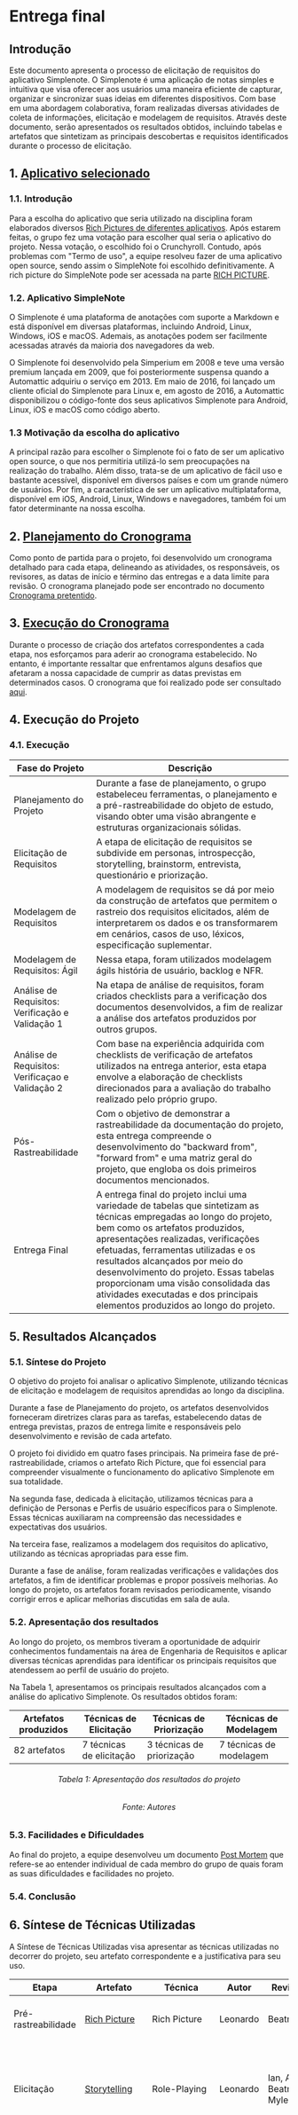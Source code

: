 # Entrega final
## Introdução 

Este documento apresenta o processo de elicitação de requisitos do aplicativo Simplenote.
O Simplenote é uma aplicação de notas simples e intuitiva que visa oferecer aos usuários uma maneira eficiente de capturar, 
organizar e sincronizar suas ideias em diferentes dispositivos. 
Com base em uma abordagem colaborativa, foram realizadas diversas atividades de coleta de informações, elicitação e modelagem de requisitos. 
Através deste documento, serão apresentados os resultados obtidos, incluindo tabelas e artefatos que sintetizam as principais descobertas e requisitos
identificados durante o processo de elicitação. 

## 1. [Aplicativo selecionado](https://requisitos-de-software.github.io/2023.1-Simplenote/planejamento/Aplicativo%20Selecionado/)

### 1.1. Introdução
Para a escolha do aplicativo que seria utilizado na disciplina foram elaborados diversos [Rich Pictures de diferentes aplicativos](https://requisitos-de-software.github.io/2023.1-Simplenote/pr%C3%A9-rastreabilidade/escolha_rp/).
Após estarem feitas, o grupo fez uma votação para escolher qual seria o aplicativo do projeto. Nessa votação, o escolhido foi o Crunchyroll. 
Contudo, após problemas com "Termo de uso", a equipe resolveu fazer de uma aplicativo open source, sendo assim o SimpleNote foi escolhido definitivamente.
A rich picture do SimpleNote pode ser acessada na parte [RICH PICTURE](https://requisitos-de-software.github.io/2023.1-Simplenote/pr%C3%A9-rastreabilidade/rich_picture/).

### 1.2. Aplicativo SimpleNote

O Simplenote é uma plataforma de anotações com suporte a Markdown e está disponível em diversas plataformas, incluindo Android, Linux, Windows, iOS e macOS. 
Ademais, as anotações podem ser facilmente acessadas através da maioria dos navegadores da web.

O Simplenote foi desenvolvido pela Simperium em 2008 e teve uma versão premium lançada em 2009, que foi posteriormente suspensa quando a Automattic adquiriu o serviço em 2013.
Em maio de 2016, foi lançado um cliente oficial do Simplenote para Linux e, em agosto de 2016, a Automattic disponibilizou o código-fonte dos seus aplicativos Simplenote para Android, Linux, iOS e macOS como código aberto.

### 1.3 Motivação da escolha do aplicativo

A principal razão para escolher o Simplenote foi o fato de ser um aplicativo open source, o que nos permitiria utilizá-lo sem preocupações na realização do trabalho. 
Além disso, trata-se de um aplicativo de fácil uso e bastante acessível, disponível em diversos países e com um grande número de usuários. 
Por fim, a característica de ser um aplicativo multiplataforma, disponível em iOS, Android, Linux, Windows e navegadores, também foi um fator determinante na nossa escolha.


## 2. [Planejamento do Cronograma](https://requisitos-de-software.github.io/2023.1-Simplenote/planejamento/cronograma/)

Como ponto de partida para o projeto, foi desenvolvido um cronograma detalhado para cada etapa, delineando as atividades, os responsáveis, os revisores, as datas de início e término das entregas 
e a data limite para revisão. 
O cronograma planejado pode ser encontrado no documento [Cronograma pretentido](https://requisitos-de-software.github.io/2023.1-Simplenote/planejamento/cronograma/). 

## 3. [Execução do Cronograma](https://requisitos-de-software.github.io/2023.1-Simplenote/planejamento/cronograma_realizado/)

Durante o processo de criação dos artefatos correspondentes a cada etapa, nos esforçamos para aderir ao cronograma estabelecido. 
No entanto, é importante ressaltar que enfrentamos alguns desafios que afetaram a nossa capacidade de cumprir as datas previstas em determinados casos. O cronograma que foi realizado pode ser consultado [aqui](https://requisitos-de-software.github.io/2023.1-Simplenote/planejamento/cronograma_realizado/).


## 4. Execução do Projeto

### 4.1. Execução

| Fase do Projeto | Descrição |
| --- | --- |
| Planejamento do Projeto | Durante a fase de planejamento, o grupo estabeleceu ferramentas, o planejamento e a pré-rastreabilidade do objeto de estudo, visando obter uma visão abrangente e estruturas organizacionais sólidas. |
| Elicitação de Requisitos | A etapa de elicitação de requisitos se subdivide em personas, introspecção, storytelling, brainstorm, entrevista, questionário e priorização. |
| Modelagem de Requisitos | A modelagem de requisitos se dá por meio da construção de artefatos que permitem o rastreio dos requisitos elicitados, além de interpretarem os dados e os transformarem em cenários, casos de uso, léxicos, especificação suplementar. |
| Modelagem de Requisitos: Ágil | Nessa etapa, foram utilizados modelagem ágils história de usuário, backlog e NFR. |
| Análise de Requisitos: Verificação e Validação 1 | Na etapa de análise de requisitos, foram criados checklists para a verificação dos documentos desenvolvidos, a fim de realizar a análise dos artefatos produzidos por outros grupos. |
| Análise de Requisitos: Verificaçao e Validação 2 | Com base na experiência adquirida com checklists de verificação de artefatos utilizados na entrega anterior, esta etapa envolve a elaboração de checklists direcionados para a avaliação do trabalho realizado pelo próprio grupo. |
| Pós-Rastreabilidade | Com o objetivo de demonstrar a rastreabilidade da documentação do projeto, esta entrega compreende o desenvolvimento do "backward from", "forward from" e uma matriz geral do projeto, que engloba os dois primeiros documentos mencionados. |
| Entrega Final | A entrega final do projeto inclui uma variedade de tabelas que sintetizam as técnicas empregadas ao longo do projeto, bem como os artefatos produzidos, apresentações realizadas, verificações efetuadas, ferramentas utilizadas e os resultados alcançados por meio do desenvolvimento do projeto. Essas tabelas proporcionam uma visão consolidada das atividades executadas e dos principais elementos produzidos ao longo do projeto. |

## 5. Resultados Alcançados

### 5.1. Síntese do Projeto

O objetivo do projeto foi analisar o aplicativo Simplenote, utilizando técnicas de elicitação e modelagem de requisitos aprendidas ao longo da disciplina.

Durante a fase de Planejamento do projeto, os artefatos desenvolvidos forneceram diretrizes claras para as tarefas, estabelecendo datas de entrega previstas, prazos de entrega limite e responsáveis pelo desenvolvimento e revisão de cada artefato.

O projeto foi dividido em quatro fases principais. Na primeira fase de pré-rastreabilidade, criamos o artefato Rich Picture, que foi essencial para compreender visualmente o funcionamento do aplicativo Simplenote em sua totalidade.

Na segunda fase, dedicada à elicitação, utilizamos técnicas para a definição de Personas e Perfis de usuário específicos para o Simplenote. Essas técnicas auxiliaram na compreensão das necessidades e expectativas dos usuários.

Na terceira fase, realizamos a modelagem dos requisitos do aplicativo, utilizando as técnicas apropriadas para esse fim.

Durante a fase de análise, foram realizadas verificações e validações dos artefatos, a fim de identificar problemas e propor possíveis melhorias. Ao longo do projeto, os artefatos foram revisados periodicamente, visando corrigir erros e aplicar melhorias discutidas em sala de aula.

### 5.2. Apresentação dos resultados

Ao longo do projeto, os membros tiveram a oportunidade de adquirir conhecimentos fundamentais na área de Engenharia de Requisitos e aplicar diversas técnicas aprendidas para identificar os principais requisitos que atendessem ao perfil de usuário do projeto.

Na Tabela 1, apresentamos os principais resultados alcançados com a análise do aplicativo Simplenote. Os resultados obtidos foram:

| Artefatos produzidos | Técnicas de Elicitação |  Técnicas de Priorização | Técnicas de Modelagem |
| --- | --- | --- | --- |
| 82 artefatos | 7 técnicas de elicitação | 3 técnicas de priorização | 7 técnicas de modelagem | 

<h6 align = "center"> Tabela 1: Apresentação dos resultados do projeto </h6>
<h6 align = "center"> Fonte: Autores </h6>

### 5.3. Facilidades e Dificuldades

Ao final do projeto, a equipe desenvolveu um documento [Post Mortem](https://github.com/Requisitos-de-Software/2023.1-Simplenote/blob/main/docs/PostMortem.md) que refere-se ao entender individual de cada membro do grupo de quais foram as suas dificuldades e facilidades no projeto.

### 5.4. Conclusão 


## 6. Síntese de Técnicas Utilizadas

A Síntese de Técnicas Utilizadas visa apresentar as técnicas utilizadas no decorrer do projeto, seu artefato correspondente e a justificativa para seu uso.

| Etapa | Artefato | Técnica | Autor | Revisor | Justificativa |
| --- | --- | --- | --- | --- | --- |
| Pré- rastreabilidade | [Rich Picture](https://requisitos-de-software.github.io/2023.1-Simplenote/pr%C3%A9-rastreabilidade/rich_picture/) | Rich Picture | Leonardo | Beatriz | Esclarecer funcionalidades e responsabilidades do sistema |
| Elicitação | [Storytelling](https://requisitos-de-software.github.io/2023.1-Simplenote/elicitacao/storytelling/)| Role-Playing | Leonardo | Ian, Ana Beatriz e Mylena| Faz-se o uso da contagem de histórias a fim de elicitar funcionalidades do produto a partir da linguagem usual|
| Elicitação | [Personas](https://requisitos-de-software.github.io/2023.1-Simplenote/elicitacao/personas/) | Questionário | Ian | Mylena| Arquétipo hipotético desenvolvido a fim de retratar principais usuários do sistema e, assim, elicitar requisitos condizentes com sus necessidades |
| Elicitação | [Questionário](https://requisitos-de-software.github.io/2023.1-Simplenote/elicitacao/questionario/) | Questionário | Mylena| Kauã e Beatriz| Fazer uma checagem do público alvo para a construção das personas |
| Elicitação | [Introspecção](https://requisitos-de-software.github.io/2023.1-Simplenote/elicitacao/Introspec%C3%A7%C3%A3o/) | Introspecção | Beatriz | Leonardo e João| Idealizar o sistema ideal com base nas necessidades e desejos do usuário, definindo propriedades e funcionalidades para o desenvolvimento bem-sucedido do produto.|
| Elicitação | [Glossário](https://requisitos-de-software.github.io/2023.1-Simplenote/elicitacao/glossario/) | Glossário |Leonardo| Kauã |  Proporcionar uma compreensão clara e consistente dos termos usados, evitando ambiguidades e melhorando a comunicação entre as partes interessadas|
| Elicitação | [Entrevista](https://requisitos-de-software.github.io/2023.1-Simplenote/elicitacao/entrevista/) |Entrevista |  Ana Beatriz | Beatriz, Mylena e João| Entrevista fechada: perguntas pré-definidas, requisitos específicos. Desenvolvimento de funcionalidades direcionado e consistente |
| Elicitação | [Brainstorming](https://requisitos-de-software.github.io/2023.1-Simplenote/elicitacao/brainstorming/) | Brainstorming | Ian | Ana Beatriz | Discussões que permitem uma abordagem colaborativa na elicitação de requisitos, resultando em maior compreensão e identificação de necessidades, desafios e soluções para o projeto|



## 7. Síntese dos Artefatos

### 7.1. Planejamento

A tabela 2 apresenta os artefatos referentes ao planejamento da equipe durante o semestre e as ferramentas utilizadas durante o projeto.

<center>

| Artefato | Autor(es) | Revisor(es) |
| ---- | ---- | ---- |
| [Aplicativo selecionado](https://requisitos-de-software.github.io/2023.1-Simplenote/planejamento/Aplicativo%20Selecionado/) |Beatriz e Leonardo|Ian|
| [Cronograma](https://requisitos-de-software.github.io/2023.1-Simplenote/planejamento/cronograma/)| Kauã e João| Beatriz|
| [Cronograma realizado](https://requisitos-de-software.github.io/2023.1-Simplenote/planejamento/cronograma_realizado/)| Kauã ,Mylena e João| Beatriz|
| [Ferramentas](https://requisitos-de-software.github.io/2023.1-Simplenote/planejamento/ferramentas/)|João|Kauã|
| [Metodologias](https://requisitos-de-software.github.io/2023.1-Simplenote/planejamento/metodologias/)| Kauã | João|

<div style="text-align: center">
<p> Tabela 2: Síntese dos artefatos de Planejamento <br/>Fonte: Autores.</p>
</div>

</center>

### 7.2. Pré rastreabilidade

A tabela 3 apresenta os artefatos referentes ao planejamento da equipe durante o semestre e as ferramentas utilizadas durante o projeto.

<center>

| Artefato | Autor(es) | Revisor(es) |
| ---- | ---- | ---- |
| [Escolha do aplicativo](https://requisitos-de-software.github.io/2023.1-Simplenote/pr%C3%A9-rastreabilidade/escolha_rp/)| Mylena | Ana|
| [RichPicture](https://requisitos-de-software.github.io/2023.1-Simplenote/pr%C3%A9-rastreabilidade/rich_picture/) |Beatriz |Leonardo e Ian|


<div style="text-align: center">
<p> Tabela 3: Síntese dos artefatos de Pré Rastreabilidade <br/>Fonte: Autores.</p>
</div>

</center>

### 7.3. Elicitação

A tabela 4 apresenta os artefatos referentes a etapa de elicitação e priorização utilizadas durante o projeto.

<center>

| Artefato | Autor(es) | Revisor(es) |
| ---- | ---- | ---- |
| [Brainstorming](https://requisitos-de-software.github.io/2023.1-Simplenote/elicitacao/brainstorming/) | Ian | Ana|
| [Entrevista](https://requisitos-de-software.github.io/2023.1-Simplenote/elicitacao/entrevista/) | Ana | Beatriz|
| [Glossário](https://requisitos-de-software.github.io/2023.1-Simplenote/elicitacao/glossario/)  | Leonardo | Kauã |
| [Introspecção](https://requisitos-de-software.github.io/2023.1-Simplenote/elicitacao/Introspec%C3%A7%C3%A3o/) | Beatriz |Leonardo|
| [Personas](https://requisitos-de-software.github.io/2023.1-Simplenote/elicitacao/personas/)     | Ian     | João   |
| [Questionário](https://requisitos-de-software.github.io/2023.1-Simplenote/elicitacao/questionario/) | Mylena  | Kauã   |
| [Storytelling](https://requisitos-de-software.github.io/2023.1-Simplenote/elicitacao/storytelling/) | Leonardo| Ian    |
| [FTF](https://requisitos-de-software.github.io/2023.1-Simplenote/elicitacao/Prioriza%C3%A7%C3%A3o/FirstthingsFirst/)          | Kauã    | Mylena |
| [TLE](https://requisitos-de-software.github.io/2023.1-Simplenote/elicitacao/Prioriza%C3%A7%C3%A3o/ThreeLevelScale/)          | Kauã    | Mylena |
| [Moscow ](https://requisitos-de-software.github.io/2023.1-Simplenote/elicitacao/Prioriza%C3%A7%C3%A3o/MoScoW/)      | Ana e Beatriz |  Mylena|
| [Priorização Final](https://requisitos-de-software.github.io/2023.1-Simplenote/elicitacao/Prioriza%C3%A7%C3%A3o/priorizacao_final/)| Mylena | Ana, Beatriz, Ian, João, Kauã, Leonardo e Mylena|

<div style="text-align: center">
<p> Tabela 4: Síntese dos artefatos de Elicitação e Priorização<br/>Fonte: Autores.</p>
</div>

</center>

### 7.4. Modelagem

A tabela 5 apresenta os artefatos referentes a etapa de modelagem desenvolvida no projeto.
<center>

| Artefato | Autor(es) | Revisor(es) |
| ---- | ---- | ---- |
| [Backlog](https://requisitos-de-software.github.io/2023.1-Simplenote/modelagem/agil/backlog/)| Ana | João|
| [Casos de Uso](https://requisitos-de-software.github.io/2023.1-Simplenote/modelagem/casos_de_uso/) | Ian | Mylena|
| [Cenários](https://requisitos-de-software.github.io/2023.1-Simplenote/modelagem/cen%C3%A1rios/)     | Mylena e Leonardo|Kauã |
| [Especificação Suplementar](https://requisitos-de-software.github.io/2023.1-Simplenote/modelagem/especificacao_suplementar/) | Ana e Kauã | Leonardo|
| [Histórias de Usuário](https://requisitos-de-software.github.io/2023.1-Simplenote/modelagem/agil/User_story/) | Kauã e João | Mylena |
| [Léxicos](https://requisitos-de-software.github.io/2023.1-Simplenote/modelagem/lexico/) | Beatriz e João | Ana |
| [NFR](https://requisitos-de-software.github.io/2023.1-Simplenote/modelagem/nfr/)     | Beatriz,Leonardo e Mylena| Ana|

<div style="text-align: center">
<p> Tabela 5: Síntese dos artefatos de Modelagem <br/>Fonte: Autores.</p>
</div>

</center>

### 7.5. Pos-Rastreabilidade

A tabela 6 apresenta os artefatos referentes a etapa de pos-rastreabilidade desenvolvida durante o projeto.

<center>

| Artefato | Autor(es) | Revisor(es) |
| ---- | ---- | ---- |
|[Backward-From](https://requisitos-de-software.github.io/2023.1-Simplenote/pos-rastreabilidade/backward-from/)| 	João,Leonardo e Mylena|Ana, Beatriz e Kauã|
| [Forward-From](https://requisitos-de-software.github.io/2023.1-Simplenote/pos-rastreabilidade/Forward-From/) | Ana, Beatriz e Kauã|	João,Leonardo e Mylena|
| [Matriz Geral](https://requisitos-de-software.github.io/2023.1-Simplenote/pos-rastreabilidade/matriz/) | Ian| Kauã|

<div style="text-align: center">
<p> Tabela 6: Síntese dos artefatos de Pos-Rastreabilidade <br/>Fonte: Autores.</p>
</div>

</center>

### 7.6. Analise

A tabela 7 apresenta os artefatos referentes a etapa de analise desenvolvida durante o projeto.

<center>

| Artefato | Autor(es) | Revisor(es) |
| ---- | ---- | ---- |
| [Comprovação Informal](https://requisitos-de-software.github.io/2023.1-Simplenote/analise/validacao/comprovacao_informal/) | Ana e Mylena| João|
| [Prototipação](https://requisitos-de-software.github.io/2023.1-Simplenote/analise/validacao/prototipo/) | Ana e Mylena| João|

<div style="text-align: center">
<p> Tabela 7: Síntese dos artefatos de analise <br/>Fonte: Autores.</p>
</div>

</center>

### 7.7. Outros

A tabela 8 apresenta a sinteze dos artefatos que não foram especificados nas etapas passadas.

<center>

| Artefato | Autor(es) | Revisor(es) |
| ---- | ---- | ---- |
| [Atas](https://requisitos-de-software.github.io/2023.1-Simplenote/atas/)| Mylena |Ana, Beatriz, Ian, João, Kauã, Leonardo e Mylena|
| [Entregas](https://requisitos-de-software.github.io/2023.1-Simplenote/entregas/) | Mylena | Ana, Beatriz, Ian, João, Kauã, Leonardo e Mylena|
| [Post Mortem](https://requisitos-de-software.github.io/2023.1-Simplenote/postmortem/)| Ana, Beatriz, Ian, João, Kauã, Leonardo e Mylena| -| 
| [Read Me](https://requisitos-de-software.github.io/2023.1-Simplenote/) | Kauã | Ana, Beatriz, Ian, João, Kauã, Leonardo e Mylena|

<div style="text-align: center">
<p> Tabela 8: Síntese dos artefatos que não se encaixaram nos topicos passados <br/>Fonte: Autores.</p>
</div>

</center>

## 8. Síntese das Verificações e Validações

### 8.1. Tabela da Verificação

Na parte de verificação foi feito um planejamento de um modelo a se seguir para todas as checklists e foi utilizada a técnica de inspeção, que visa em montar um checklist e verificar se o artefato corresponde aos pontos levantados.

| Artefatos | Autor | Revisor |
| --- | --- | --- |

### 8.2 Tabela da Validação
| Artefatos | Autor | Revisor | Justificativa |
| --- | --- | --- | --- |


## 9. Síntese das Ferramentas

### 9.1. Tabela de Ferramentas 

| Ferramenta | Artefatos | Autor | Revisor | Justificativa |
| --- | --- | --- | --- | --- | 
| Github | Todo o projeto | - | - | Ferramenta de versionamento de projeto|
| Youtube | [Entregas](https://requisitos-de-software.github.io/2023.1-Simplenote/entregas/)|Mylena| Ana, Beatriz, Ian, João, Kauã, Leonardo e Mylena| Ferramenta utilizada para armazenar os vídeos das entregas|
| Visual Studio Code | Todo o projeto | - |- | Editor de texto |
| Lucidchart | [RichPicture](https://requisitos-de-software.github.io/2023.1-Simplenote/pr%C3%A9-rastreabilidade/rich_picture/) e [NFR](https://requisitos-de-software.github.io/2023.1-Simplenote/modelagem/nfr/) | Beatriz em ambos | Ana em ambos|Ferramenta utilizada para fazer a diagramação de partes do projeto|
| This person doesnt exist | [Personas](https://requisitos-de-software.github.io/2023.1-Simplenote/elicitacao/personas/)| Ian |João| Ia utilizada para gerar rostos de pessoas inexistentes|
| Figma | [Protótipo](https://github.com/Requisitos-de-Software/2023.1-Simplenote/blob/main/docs/analise/validacao/prototipo.md)| Ana e Mylena | João|Ferramenta utilizada para fazer a prototipação do site|
| OBS Studio | [Entregas](https://requisitos-de-software.github.io/2023.1-Simplenote/entregas/)|Mylena| Ana, Beatriz, Ian, João, Kauã, Leonardo e Mylena|Ferramenta utilizada para realizar a gravação das entregas|
| Whatsapp | - | - |- |Ferramenta para comunicação da equipe|
| Authentique | [Atas](https://requisitos-de-software.github.io/2023.1-Simplenote/atas/) | Mylena | Ana, Beatriz, Ian, João, Kauã, Leonardo e Mylena| Site utilizado para realizar o controle de presença nas reuniões|
| Discord | - | - | - | Ferramenta utilizada para reunião dos grupos|
| Canva   | [Atas](https://requisitos-de-software.github.io/2023.1-Simplenote/atas/) | Mylena | Ana, Beatriz, Ian, João, Kauã, Leonardo e Mylena| Site utilizado para confeccionar as atas|
| Google Forms | [Questionário](https://requisitos-de-software.github.io/2023.1-Simplenote/elicitacao/questionario/) | Mylena  | Kauã   | Site utilizado para hostear o questionário ditribuido na etapa de elicitação|

## 10. Síntese dos Vídeos

| Etapa | Participantes |
| ----  | ------------- |
| [Entrega 1](https://www.youtube.com/watch?v=nXzaoptwyAE) | Ana Beatriz, Beatriz, Ian, João, Kauã, Leonardo e Mylena  |
| [Entrega 2](https://www.youtube.com/watch?v=vCXc620S378) | Ana Beatriz, Beatriz, Ian, João, Kauã, Leonardo e Mylena  |
| [Entrega 3](https://www.youtube.com/watch?v=ezyo9w8Pc14) | Ana Beatriz, Beatriz, Ian, João, Kauã, Leonardo e Mylena  |
| [Entrega 4](https://youtu.be/aXE6jrN7GOM) | Ana Beatriz, Beatriz, Ian, João, Kauã, Leonardo e Mylena  |
| [Entrega 5.1](https://youtu.be/imGMXbuWMsQ) | Ana Beatriz, Beatriz, Ian, João, Kauã, Leonardo e Mylena  |
| [Entrega 5.2](https://www.youtube.com/watch?v=CEK9yAVYg7g) | Ana Beatriz, Beatriz, Ian, João, Kauã, Leonardo e Mylena  |
| [Entrega 6](https://www.youtube.com/watch?v=jzbskGjNgxk) | Ana Beatriz, Beatriz, Ian, João, Kauã, Leonardo e Mylena  |
| Gravação de Reunião<br>[Ajustes finais entrega 1](https://youtu.be/xmTG8MMpY8Y)| Ana Beatriz, Ian, João, Kauã e Mylena |
| Gravação de Reunião<br>[Início da etapa 3](https://youtu.be/El_cwOEWp14)| Ana Beatriz, Beatriz, Ian, João, Kauã, Leonardo e Mylena |
| Gravação de Reunião<br>[Verificação e validação pt2](https://www.youtube.com/watch?v=t4xvg6oHiZI)| Ana Beatriz, Beatriz, Ian, João, Kauã, Leonardo e Mylena |
| [Reunião com PO](https://youtu.be/LjZ1S_u8vkw) - Prototipação | Ana Beatriz e Product Owner|
|[Reunião com PO](https://youtu.be/XFLfx9RYVpg) - <br> Histórias de Usuário e  Backlog|Ana Beatriz, Kauã e Product Owner|
|[Reunião com a Equipe<br> de Desenvolvimento](https://youtu.be/RKZUsCj00us) - FTF | Kauã e Equipe de Desenvolvimento|
|[Reunião com PO](https://youtu.be/D4a7vA9LOOg) - FTF| Kauã e Product Owner|
| Elicitação de Requisitos - <br> [Entreviata 1](https://youtu.be/9wbc4-v2vWc) | Ana Beatriz e Entrevistado 1|
| Elicitação de Requisitos - <br> [Entrevista 2](https://youtu.be/x1gkQIUbq_k) | Ana Beatriz e Entrevistado 1|


## Histórico de versão

| Versão | Data       | Descrição                         | Autor(es)            | Revisor(es) |
| ------ | ---------- | --------------------------------- | -------------------- | ----------- |
| `1.0`  | 04/07/2023 | Criação do artefato               | Mylena               |  Kaua       |
| `1.1`  | 04/07/2023 | Adição dos artefactos e revisores | Kauã                 |  Ana        |
| `1.2`  | 04/07/2023 | Síntese dos Videos                | Ana Beatriz          |  Kauã       |


